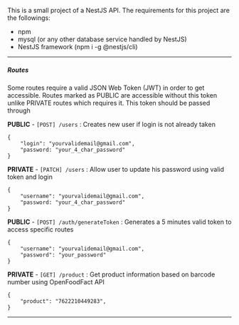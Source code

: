 This is a small project of a NestJS API.
The requirements for this project are the followings:

- npm
- mysql (or any other database service handled by NestJS)
- NestJS framework (npm i -g @nestjs/cli)

---

##### **Routes**

Some routes require a valid JSON Web Token (JWT) in order to get accessible.
Routes marked as PUBLIC are accessible without this token unlike PRIVATE routes which requires it.
This token should be passed through 

**PUBLIC** - `[POST] /users` : Creates new user if login is not already taken
```
{
    "login": "yourvalidemail@gmail.com",
    "password: "your_4_char_password"
}
```


**PRIVATE** - `[PATCH] /users` : Allow user to update his password using valid token and login
```
{
    "username": "yourvalidemail@gmail.com",
    "password: "your_4_char_password"
}
```


**PUBLIC** - `[POST] /auth/generateToken` : Generates a 5 minutes valid token to access specific routes
```
{
    "username": "yourvalidemail@gmail.com",
    "password": "your_password"
}
```


**PRIVATE** - `[GET] /product` : Get product information based on barcode number using OpenFoodFact API
```
{
    "product": "7622210449283",
}
```

---